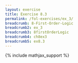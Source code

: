 ```yaml
---
layout: exercise
title: Exercise 8.3
permalink: /fol-exercises/ex_3/
breadcrumb: 8-First-Order-Logic
breadcrumb2: ex_3
breadcrumb3: 8firstOrderLogic
breadcrumb4: ch8ex3
breadcrumb5: ex8.3
---
```


{% include mathjax_support %}

